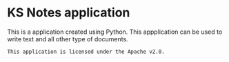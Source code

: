 # KS Notes application
This is a application created using Python. This appplication can be used to write text and all other type of documents.
```
This application is licensed under the Apache v2.0.
```

